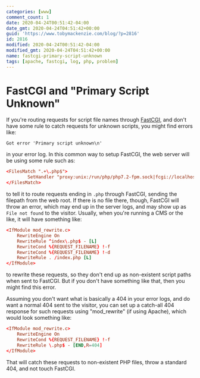 ```yaml
---
categories: [www]
comment_count: 1
date: 2020-04-24T00:51:42-04:00
date_gmt: 2020-04-24T04:51:42+00:00
guid: 'https://www.tobymackenzie.com/blog/?p=2816'
id: 2816
modified: 2020-04-24T00:51:42-04:00
modified_gmt: 2020-04-24T04:51:42+00:00
name: fastcgi-primary-script-unknown
tags: [apache, fastcgi, log, php, problem]
---
```


FastCGI and "Primary Script Unknown"
====================================

If you're routing requests for script file names through [FastCGI](https://en.wikipedia.org/wiki/FastCGI), and don't have some rule to catch requests for unknown scripts, you might find errors like:

```
Got error 'Primary script unknown\n'
``` 
in your error log.<!--more-->  In this common way to setup FastCGI, the web server will be using some rule such as:

``` conf
<FilesMatch ".+\.php$">
		SetHandler "proxy:unix:/run/php/php7.2-fpm.sock|fcgi://localhost"
</FilesMatch>
```

to tell it to route requests ending in `.php` through FastCGI, sending the filepath from the web root.  If there is no file there, though, FastCGI will throw an error, which may end up in the server logs, and may show up as `File not found` to the visitor.  Usually, when you're running a CMS or the like, it will have something like:

``` conf
<IfModule mod_rewrite.c>
	RewriteEngine On
	RewriteRule ^index\.php$ - [L]
	RewriteCond %{REQUEST_FILENAME} !-f
	RewriteCond %{REQUEST_FILENAME} !-d
	RewriteRule . /index.php [L]
</IfModule>
```

to rewrite these requests, so they don't end up as non-existent script paths when sent to FastCGI.  But if you don't have something like that, then you might find this error.

Assuming you don't want what is basically a 404 in your error logs, and do want a normal 404 sent to the visitor, you can set up a catch-all 404 response for such requests using "mod_rewrite" (if using Apache), which would look something like:

``` conf
<IfModule mod_rewrite.c>
	RewriteEngine On
	RewriteCond %{REQUEST_FILENAME} !-f
	RewriteRule \.php$ - [END,R=404]
</IfModule>
```

That will catch these requests to non-existent PHP files, throw a standard 404, and not touch FastCGI.
